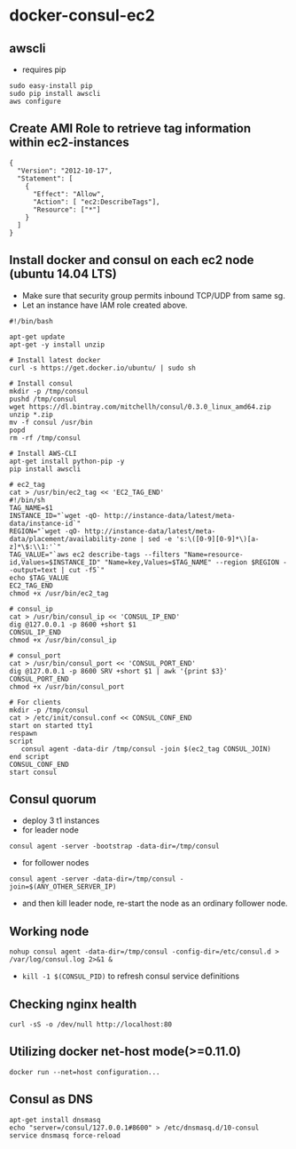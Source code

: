 docker-consul-ec2
=================

awscli
------
* requires pip
```
sudo easy-install pip
sudo pip install awscli
aws configure
```

Create AMI Role to retrieve tag information within ec2-instances
-------------
```
{
  "Version": "2012-10-17",
  "Statement": [
    {    
      "Effect": "Allow",
      "Action": [ "ec2:DescribeTags"],
      "Resource": ["*"]
    }
  ]
}
```

Install docker and consul on each ec2 node (ubuntu 14.04 LTS)
--------------
* Make sure that security group permits inbound TCP/UDP from same sg.
* Let an instance have IAM role created above.
```
#!/bin/bash

apt-get update
apt-get -y install unzip

# Install latest docker
curl -s https://get.docker.io/ubuntu/ | sudo sh

# Install consul
mkdir -p /tmp/consul
pushd /tmp/consul
wget https://dl.bintray.com/mitchellh/consul/0.3.0_linux_amd64.zip
unzip *.zip
mv -f consul /usr/bin
popd
rm -rf /tmp/consul

# Install AWS-CLI
apt-get install python-pip -y
pip install awscli

# ec2_tag 
cat > /usr/bin/ec2_tag << 'EC2_TAG_END'
#!/bin/sh
TAG_NAME=$1
INSTANCE_ID="`wget -qO- http://instance-data/latest/meta-data/instance-id`"
REGION="`wget -qO- http://instance-data/latest/meta-data/placement/availability-zone | sed -e 's:\([0-9][0-9]*\)[a-z]*\$:\\1:'`"
TAG_VALUE="`aws ec2 describe-tags --filters "Name=resource-id,Values=$INSTANCE_ID" "Name=key,Values=$TAG_NAME" --region $REGION --output=text | cut -f5`"
echo $TAG_VALUE
EC2_TAG_END
chmod +x /usr/bin/ec2_tag

# consul_ip
cat > /usr/bin/consul_ip << 'CONSUL_IP_END'
dig @127.0.0.1 -p 8600 +short $1
CONSUL_IP_END
chmod +x /usr/bin/consul_ip

# consul_port
cat > /usr/bin/consul_port << 'CONSUL_PORT_END'
dig @127.0.0.1 -p 8600 SRV +short $1 | awk '{print $3}'
CONSUL_PORT_END
chmod +x /usr/bin/consul_port

# For clients
mkdir -p /tmp/consul
cat > /etc/init/consul.conf << CONSUL_CONF_END
start on started tty1
respawn
script
   consul agent -data-dir /tmp/consul -join $(ec2_tag CONSUL_JOIN)
end script
CONSUL_CONF_END
start consul
```

Consul quorum
--------------------
  - deploy 3 t1 instances
 - for leader node
```
consul agent -server -bootstrap -data-dir=/tmp/consul
```
 - for follower nodes
```
consul agent -server -data-dir=/tmp/consul -join=$(ANY_OTHER_SERVER_IP)
```
 - and then kill leader node, re-start the node as an ordinary follower node.

Working node
-------------------
```
nohup consul agent -data-dir=/tmp/consul -config-dir=/etc/consul.d > /var/log/consul.log 2>&1 &
```
- ```kill -1 $(CONSUL_PID)``` to refresh consul service definitions

Checking nginx health
------------------
```curl -sS -o /dev/null http://localhost:80```


Utilizing docker net-host mode(>=0.11.0)
--------------------------------
```docker run --net=host configuration...```

Consul as DNS
-------------
```
apt-get install dnsmasq
echo "server=/consul/127.0.0.1#8600" > /etc/dnsmasq.d/10-consul
service dnsmasq force-reload
```
